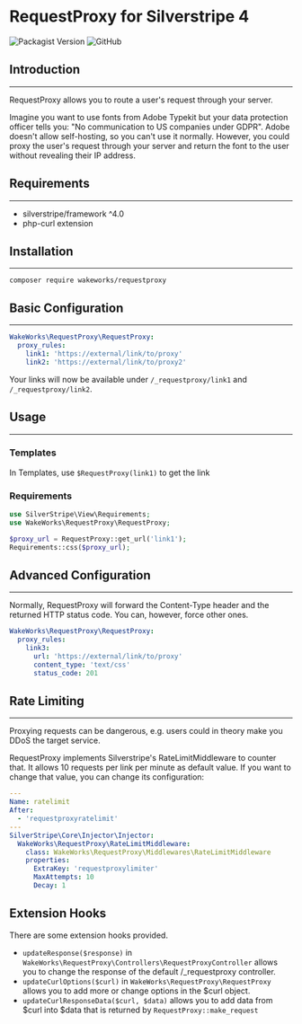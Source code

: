 # RequestProxy for Silverstripe 4

![Packagist Version](https://img.shields.io/packagist/v/wakeworks/requestproxy?style=flat-square)
![GitHub](https://img.shields.io/github/license/wakeworks/RequestProxy?style=flat-square)

## Introduction
---

RequestProxy allows you to route a user's request through your server. 

Imagine you want to use fonts from Adobe Typekit but your data protection officer tells you: "No communication to US companies under GDPR". Adobe doesn't allow self-hosting, so you can't use it normally. However, you could proxy the user's request through your server and return the font to the user without revealing their IP address.

## Requirements
---

* silverstripe/framework ^4.0
* php-curl extension

## Installation
---

```
composer require wakeworks/requestproxy
```

## Basic Configuration
---
```yaml
WakeWorks\RequestProxy\RequestProxy:
  proxy_rules:
    link1: 'https://external/link/to/proxy'
    link2: 'https://external/link/to/proxy2'
```

Your links will now be available under `/_requestproxy/link1` and `/_requestproxy/link2`.

## Usage
---

### Templates

In Templates, use `$RequestProxy(link1)` to get the link

### Requirements

```php
use SilverStripe\View\Requirements;
use WakeWorks\RequestProxy\RequestProxy;

$proxy_url = RequestProxy::get_url('link1');
Requirements::css($proxy_url);
```

## Advanced Configuration
---

Normally, RequestProxy will forward the Content-Type header and the returned HTTP status code. You can, however, force other ones.

```yaml
WakeWorks\RequestProxy\RequestProxy:
  proxy_rules:
    link3:
      url: 'https://external/link/to/proxy'
      content_type: 'text/css'
      status_code: 201
```

## Rate Limiting
---

Proxying requests can be dangerous, e.g. users could in theory make you DDoS the target service.

RequestProxy implements Silverstripe's RateLimitMiddleware to counter that. It allows 10 requests per link per minute as default value. If you want to change that value, you can change its configuration:

```yaml
---
Name: ratelimit
After:
  - 'requestproxyratelimit'
---
SilverStripe\Core\Injector\Injector:
  WakeWorks\RequestProxy\RateLimitMiddleware:
    class: WakeWorks\RequestProxy\Middlewares\RateLimitMiddleware
    properties:
      ExtraKey: 'requestproxylimiter'
      MaxAttempts: 10
      Decay: 1
```

## Extension Hooks

There are some extension hooks provided.

* `updateResponse($response)` in `WakeWorks\RequestProxy\Controllers\RequestProxyController` allows you to change the response of the default /_requestproxy controller.
* `updateCurlOptions($curl)` in `WakeWorks\RequestProxy\RequestProxy` allows you to add more or change options in the $curl object.
* `updateCurlResponseData($curl, $data)` allows you to add data from $curl into $data that is returned by `RequestProxy::make_request`